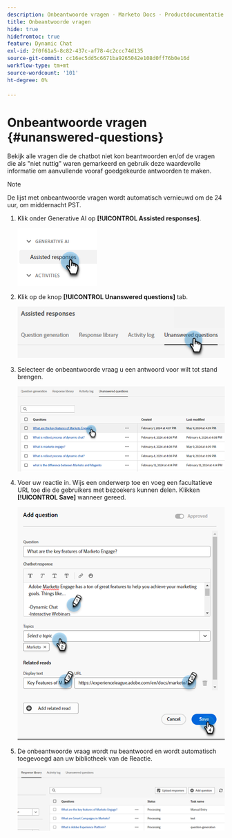 ```yaml
---
description: Onbeantwoorde vragen - Marketo Docs - Productdocumentatie
title: Onbeantwoorde vragen
hide: true
hidefromtoc: true
feature: Dynamic Chat
exl-id: 2f0f61a5-8c82-437c-af78-4c2ccc74d135
source-git-commit: cc16ec5dd5c6671ba9265042e108d0ff76b0e16d
workflow-type: tm+mt
source-wordcount: '101'
ht-degree: 0%

---
```


# Onbeantwoorde vragen {#unanswered-questions}

Bekijk alle vragen die de chatbot niet kon beantwoorden en/of de vragen die als &quot;niet nuttig&quot; waren gemarkeerd en gebruik deze waardevolle informatie om aanvullende vooraf goedgekeurde antwoorden te maken.

>[!NOTE]
>
>De lijst met onbeantwoorde vragen wordt automatisch vernieuwd om de 24 uur, om middernacht PST.

1. Klik onder Generative AI op **[!UICONTROL Assisted responses]**.

   ![](assets/unanswered-questions-1.png)

1. Klik op de knop **[!UICONTROL Unanswered questions]** tab.

   ![](assets/unanswered-questions-2.png)

1. Selecteer de onbeantwoorde vraag u een antwoord voor wilt tot stand brengen.

   ![](assets/unanswered-questions-3.png)

1. Voer uw reactie in. Wijs een onderwerp toe en voeg een facultatieve URL toe die de gebruikers met bezoekers kunnen delen. Klikken **[!UICONTROL Save]** wanneer gereed.

   ![](assets/unanswered-questions-4.png)

1. De onbeantwoorde vraag wordt nu beantwoord en wordt automatisch toegevoegd aan uw bibliotheek van de Reactie.

   ![](assets/unanswered-questions-5.png)
